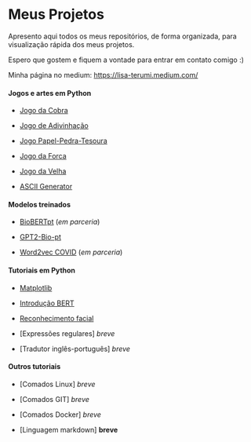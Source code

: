 # Meus Projetos

Apresento aqui todos os meus repositórios, de forma organizada, para visualização rápida dos meus projetos.

Espero que gostem e fiquem a vontade para entrar em contato comigo :)

Minha página no medium: https://lisa-terumi.medium.com/

#### Jogos e artes em Python

- [Jogo da Cobra](https://github.com/lisaterumi/jogo-cobra-python)

- [Jogo de Adivinhação](https://github.com/lisaterumi/jogo-adivinhacao-python)

- [Jogo Papel-Pedra-Tesoura](https://github.com/lisaterumi/pedra-papel-tesoura-python)

- [Jogo da Forca](https://github.com/lisaterumi/jogo-da-forca-em-python)

- [Jogo da Velha](https://github.com/lisaterumi/jogo-da-velha-em-python)

- [ASCII Generator](https://github.com/lisaterumi/Python-ASCII-Art-Generator)

#### Modelos treinados

- [BioBERTpt](https://github.com/HAILab-PUCPR/BioBERTpt) (*em parceria*)

- [GPT2-Bio-pt](https://github.com/HAILab-PUCPR/gpt2-bio-pt)

- [Word2vec COVID](https://github.com/HAILab-PUCPR/Word2Vec-COVID19-Twitter) (*em parceria*)

#### Tutoriais em Python

- [Matplotlib](https://github.com/lisaterumi/tutorial_matplotlib)

- [Introdução BERT](https://github.com/HAILab-PUCPR/introducao-bert)

- [Reconhecimento facial](https://github.com/lisaterumi/reconhecimento-facial-python)

- [Expressões regulares] *breve*

- [Tradutor inglês-português] *breve*

#### Outros tutoriais

- [Comados Linux] *breve*

- [Comados GIT] *breve*

- [Comados Docker] *breve*

- [Linguagem markdown] **breve**
